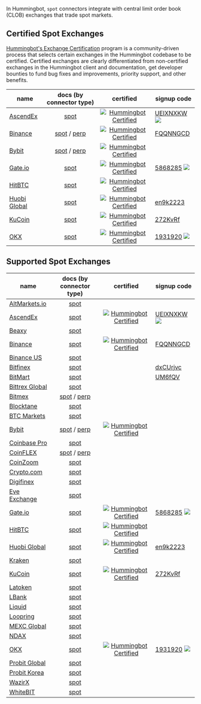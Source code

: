 In Hummingbot, `spot` connectors integrate with central limit order book (CLOB) exchanges that trade spot markets.

## Certified Spot Exchanges

[Hummingbot's Exchange Certification](/maintenance/certification/) program is a community-driven process that selects certain exchanges in the Hummingbot codebase to be certified. Certified exchanges are clearly differentiated from non-certified exchanges in the Hummingbot client and documentation, get developer bounties to fund bug fixes and improvements, priority support, and other benefits.

| name | docs (by connector type) | certified | signup code |
|------|:------------------------:|:---------:|-------------|
| [AscendEx](https://ascendex.com/register?inviteCode=UEIXNXKW) | [spot](/exchanges/ascend-ex/) | [![Hummingbot Certified](https://img.shields.io/badge/Hummingbot-Certified-green.svg)](/maintenance/certification/) | [UEIXNXKW](https://ascendex.com/register?inviteCode=UEIXNXKW) ![](https://img.shields.io/static/v1?label=Fee&message=%2d10%25&color=orange)
| [Binance](https://www.binance.com/en/register?ref=FQQNNGCD) | [spot](/exchanges/binance/) / [perp](/exchanges/binance-perpetual) | [![Hummingbot Certified](https://img.shields.io/badge/Hummingbot-Certified-green.svg)](/maintenance/certification/) | [FQQNNGCD](https://www.binance.com/en/register?ref=FQQNNGCD)|
| [Bybit](https://www.bybit.com/) | [spot](/exchanges/bybit/) / [perp](/exchanges/bybit-perpetual/) | [![Hummingbot Certified](https://img.shields.io/badge/Hummingbot-Certified-green.svg)](/maintenance/certification/)|
| [Gate.io](https://www.gate.io/signup/5868285)  | [spot](/exchanges/gate-io/) | [![Hummingbot Certified](https://img.shields.io/badge/Hummingbot-Certified-green.svg)](/maintenance/certification/) | [5868285](https://www.gate.io/signup/5868285) ![](https://img.shields.io/static/v1?label=Fee&message=%2d10%25&color=orange) |
| [HitBTC](https://hitbtc.com/) |  [spot](/exchanges/hitbtc/) | [![Hummingbot Certified](https://img.shields.io/badge/Hummingbot-Certified-green.svg)](/maintenance/certification/) |
| [Huobi Global](https://www.huobi.com/register/?invite_code=en9k2223) | [spot](/exchanges/huobi/) | [![Hummingbot Certified](https://img.shields.io/badge/Hummingbot-Certified-green.svg)](/maintenance/certification/)| [en9k2223](https://www.huobi.com/register/?invite_code=en9k2223)
| [KuCoin](https://www.kucoin.com/ucenter/signup?rcode=272KvRf) | [spot](/exchanges/kucoin/) | [![Hummingbot Certified](https://img.shields.io/badge/Hummingbot-Certified-green.svg)](/maintenance/certification/) | [272KvRf](https://www.kucoin.com/ucenter/signup?rcode=272KvRf)
| [OKX](https://www.okx.com/join/1931920) | [spot](/exchanges/okx/)  | [![Hummingbot Certified](https://img.shields.io/badge/Hummingbot-Certified-green.svg)](/maintenance/certification/) | [1931920](https://www.okx.com/join/1931920) ![](https://img.shields.io/static/v1?label=Fee&message=%2d10%25&color=orange) |

## Supported Spot Exchanges

| name | docs (by connector type) | certified | signup code |
|------|:------------------------:|:---------:|-------------|
| [AltMarkets.io](https://altmarkets.io/) |  [spot](/exchanges/altmarkets/) |
| [AscendEx](https://ascendex.com/register?inviteCode=UEIXNXKW) | [spot](/exchanges/ascend-ex/) | [![Hummingbot Certified](https://img.shields.io/badge/Hummingbot-Certified-green.svg)](/maintenance/certification/) | [UEIXNXKW](https://ascendex.com/register?inviteCode=UEIXNXKW) ![](https://img.shields.io/static/v1?label=Fee&message=%2d10%25&color=orange)
| [Beaxy](https://beaxy.com/) |  [spot](/exchanges/beaxy/) |
| [Binance](https://www.binance.com/en/register?ref=FQQNNGCD) | [spot](/exchanges/binance/) | [![Hummingbot Certified](https://img.shields.io/badge/Hummingbot-Certified-green.svg)](/maintenance/certification/) | [FQQNNGCD](https://www.binance.com/en/register?ref=FQQNNGCD)|
| [Binance US](https://www.binance.com/) | [spot](/exchanges/binance-us/)
| [Bitfinex](https://bitfinex.com/?refcode=dxCUrjvc) | [spot](/exchanges/bitfinex/) | | [dxCUrjvc](https://bitfinex.com/?refcode=dxCUrjvc)
| [BitMart](https://www.bitmart.com/en?r=UM6fQV) | [spot](/exchanges/bitmart/) | | [UM6fQV](https://www.bitmart.com/en?r=UM6fQV)
| [Bittrex Global](https://global.bittrex.com/) | [spot](/exchanges/bittrex/)
| [Bitmex](https://www.bitmex.com/) | [spot](/exchanges/bitmex) / [perp](/exchanges/bitmex-perpetual/)
| [Blocktane](https://blocktane.io/) | [spot](/exchanges/blocktane/)
| [BTC Markets](https://www.btcmarkets.net/) | [spot](/exchanges/btc-markets/)
| [Bybit](https://www.bybit.com/) | [spot](/exchanges/bybit/) / [perp](/exchanges/bybit-perpetual/) | [![Hummingbot Certified](https://img.shields.io/badge/Hummingbot-Certified-green.svg)](/maintenance/certification/)|
| [Coinbase Pro](https://pro.coinbase.com/) | [spot](/exchanges/coinbase/)
| [CoinFLEX](https://coinflex.com/) | [spot](/exchanges/coinflex) / [perp](/exchanges/coinflex-perpetual/)
| [CoinZoom](https://trade.coinzoom.com) | [spot](/exchanges/coinzoom/)
| [Crypto.com](https://crypto.com/exchange) | [spot](/exchanges/crypto-com/)
| [Digifinex](https://www.digifinex.com/en-ww) | [spot](/exchanges/digifinex/)
| [Eve Exchange](https://eve.exchange/) | [spot](/exchanges/eve-exchange/)
| [Gate.io](https://www.gate.io/signup/5868285)  | [spot](/exchanges/gate-io/) | [![Hummingbot Certified](https://img.shields.io/badge/Hummingbot-Certified-green.svg)](/maintenance/certification/) | [5868285](https://www.gate.io/signup/5868285) ![](https://img.shields.io/static/v1?label=Fee&message=%2d10%25&color=orange) |
| [HitBTC](https://hitbtc.com/) |  [spot](/exchanges/hitbtc/) | [![Hummingbot Certified](https://img.shields.io/badge/Hummingbot-Certified-green.svg)](/maintenance/certification/)|
| [Huobi Global](https://www.huobi.com/register/?invite_code=en9k2223) | [spot](/exchanges/huobi/) | [![Hummingbot Certified](https://img.shields.io/badge/Hummingbot-Certified-green.svg)](/maintenance/certification/)| [en9k2223](https://www.huobi.com/register/?invite_code=en9k2223)
| [Kraken](https://www.kraken.com/) | [spot](/exchanges/kraken/)
| [KuCoin](https://www.kucoin.com/ucenter/signup?rcode=272KvRf) | [spot](/exchanges/kucoin/) | [![Hummingbot Certified](https://img.shields.io/badge/Hummingbot-Certified-green.svg)](/maintenance/certification/) | [272KvRf](https://www.kucoin.com/ucenter/signup?rcode=272KvRf)
| [Latoken](https://latoken.com/) | [spot](/exchanges/latoken/)
| [LBank](https://www.lbank.info/) | [spot](/exchanges/lbank/)
| [Liquid](https://www.liquid.com/) | [spot](/exchanges/liquid/)
| [Loopring](https://loopring.io/) | [spot](/exchanges/loopring/)
| [MEXC Global](https://www.mexc.com/) | [spot](/exchanges/mexc/)
| [NDAX](https://ndax.io/) | [spot](/exchanges/ndax/)
| [OKX](https://www.okx.com/join/1931920) | [spot](/exchanges/okx/)  | [![Hummingbot Certified](https://img.shields.io/badge/Hummingbot-Certified-green.svg)](/maintenance/certification/) | [1931920](https://www.okx.com/join/1931920) ![](https://img.shields.io/static/v1?label=Fee&message=%2d10%25&color=orange) |
| [Probit Global](https://www.probit.com/) | [spot](/exchanges/probit/)
| [Probit Korea](https://www.probit.kr/en-us/) | [spot](/exchanges/probit-korea/) |
| [WazirX](https://wazirx.com/) | [spot](/exchanges/wazirx/) |
| [WhiteBIT](https://whitebit.com/) | [spot](/exchanges/whitebit/)
